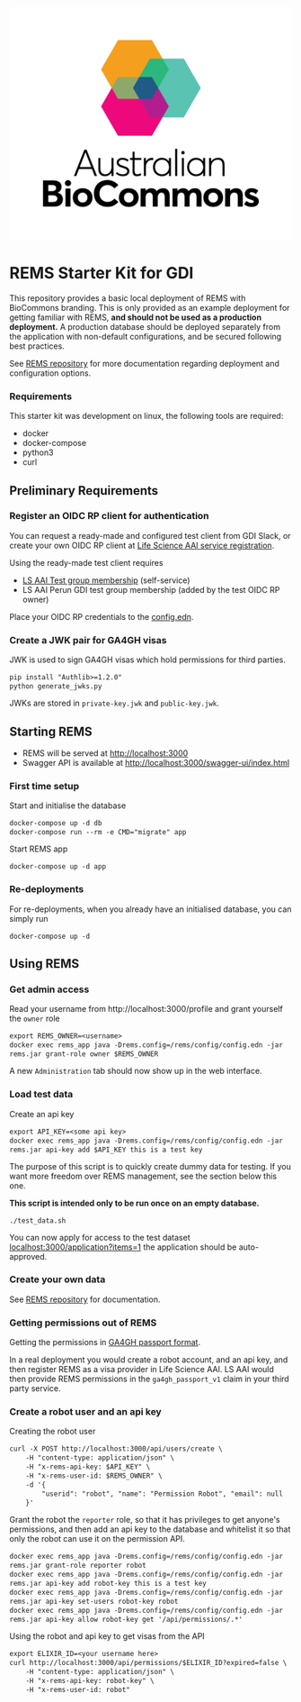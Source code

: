 ![](logo_small.png)

# REMS Starter Kit for GDI

This repository provides a basic local deployment of REMS with BioCommons branding. This is only provided as an example deployment for getting familiar with REMS, **and should not be used as a production deployment.** A production database should be deployed separately from the application with non-default configurations, and be secured following best practices.

See [REMS repository](https://github.com/CSCfi/rems) for more documentation regarding deployment and configuration options.

### Requirements
This starter kit was development on linux, the following tools are required:
- docker
- docker-compose
- python3
- curl

## Preliminary Requirements

### Register an OIDC RP client for authentication
You can request a ready-made and configured test client from GDI Slack, or create your own OIDC RP client at [Life Science AAI service registration](https://spreg-legacy.aai.elixir-czech.org/).

Using the ready-made test client requires
- [LS AAI Test group membership](https://signup.aai.lifescience-ri.eu/fed/registrar/?vo=lifescience_test) (self-service)
- LS AAI Perun GDI test group membership (added by the test OIDC RP owner)

Place your OIDC RP credentials to the [config.edn](config.edn#L7-L8).

### Create a JWK pair for GA4GH visas
JWK is used to sign GA4GH visas which hold permissions for third parties.
```
pip install "Authlib>=1.2.0"
python generate_jwks.py
```
JWKs are stored in `private-key.jwk` and `public-key.jwk`.

## Starting REMS

- REMS will be served at <http://localhost:3000>
- Swagger API is available at <http://localhost:3000/swagger-ui/index.html>

### First time setup

Start and initialise the database
```
docker-compose up -d db
docker-compose run --rm -e CMD="migrate" app
```

Start REMS app
```
docker-compose up -d app
```

### Re-deployments

For re-deployments, when you already have an initialised database, you can simply run
```
docker-compose up -d
```

## Using REMS

### Get admin access

Read your username from http://localhost:3000/profile and grant yourself the `owner` role
```
export REMS_OWNER=<username>
docker exec rems_app java -Drems.config=/rems/config/config.edn -jar rems.jar grant-role owner $REMS_OWNER
```
A new `Administration` tab should now show up in the web interface.

### Load test data

Create an api key
```
export API_KEY=<some api key>
docker exec rems_app java -Drems.config=/rems/config/config.edn -jar rems.jar api-key add $API_KEY this is a test key
```

The purpose of this script is to quickly create dummy data for testing. If you want more freedom over REMS management, see the section below this one.

**This script is intended only to be run once on an empty database.**
```
./test_data.sh
```

You can now apply for access to the test dataset <localhost:3000/application?items=1> the application should be auto-approved.

### Create your own data

See [REMS repository](https://github.com/CSCfi/rems/blob/master/manual/owner.md) for documentation.

### Getting permissions out of REMS

Getting the permissions in [GA4GH passport format](https://github.com/ga4gh-duri/ga4gh-duri.github.io/blob/master/researcher_ids/ga4gh_passport_v1.md).

In a real deployment you would create a robot account, and an api key, and then register REMS as a visa provider in Life Science AAI. LS AAI would then provide REMS permissions in the `ga4gh_passport_v1` claim in your third party service.

### Create a robot user and an api key

Creating the robot user
```
curl -X POST http://localhost:3000/api/users/create \
    -H "content-type: application/json" \
    -H "x-rems-api-key: $API_KEY" \
    -H "x-rems-user-id: $REMS_OWNER" \
    -d '{
        "userid": "robot", "name": "Permission Robot", "email": null
    }'
```

Grant the robot the `reporter` role, so that it has privileges to get anyone's permissions, and then add an api key to the database and whitelist it so that only the robot can use it on the permission API.
```
docker exec rems_app java -Drems.config=/rems/config/config.edn -jar rems.jar grant-role reporter robot
docker exec rems_app java -Drems.config=/rems/config/config.edn -jar rems.jar api-key add robot-key this is a test key
docker exec rems_app java -Drems.config=/rems/config/config.edn -jar rems.jar api-key set-users robot-key robot
docker exec rems_app java -Drems.config=/rems/config/config.edn -jar rems.jar api-key allow robot-key get '/api/permissions/.*'
```

Using the robot and api key to get visas from the API
```
export ELIXIR_ID=<your username here>
curl http://localhost:3000/api/permissions/$ELIXIR_ID?expired=false \
    -H "content-type: application/json" \
    -H "x-rems-api-key: robot-key" \
    -H "x-rems-user-id: robot"
```
